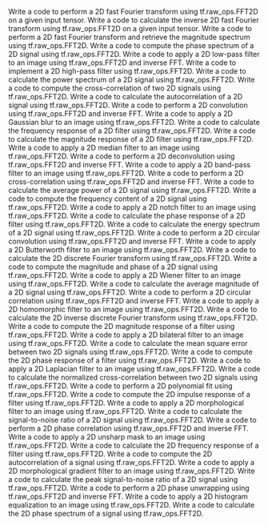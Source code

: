 Write a code to perform a 2D fast Fourier transform using tf.raw_ops.FFT2D on a given input tensor.
Write a code to calculate the inverse 2D fast Fourier transform using tf.raw_ops.FFT2D on a given input tensor.
Write a code to perform a 2D fast Fourier transform and retrieve the magnitude spectrum using tf.raw_ops.FFT2D.
Write a code to compute the phase spectrum of a 2D signal using tf.raw_ops.FFT2D.
Write a code to apply a 2D low-pass filter to an image using tf.raw_ops.FFT2D and inverse FFT.
Write a code to implement a 2D high-pass filter using tf.raw_ops.FFT2D.
Write a code to calculate the power spectrum of a 2D signal using tf.raw_ops.FFT2D.
Write a code to compute the cross-correlation of two 2D signals using tf.raw_ops.FFT2D.
Write a code to calculate the autocorrelation of a 2D signal using tf.raw_ops.FFT2D.
Write a code to perform a 2D convolution using tf.raw_ops.FFT2D and inverse FFT.
Write a code to apply a 2D Gaussian blur to an image using tf.raw_ops.FFT2D.
Write a code to calculate the frequency response of a 2D filter using tf.raw_ops.FFT2D.
Write a code to calculate the magnitude response of a 2D filter using tf.raw_ops.FFT2D.
Write a code to apply a 2D median filter to an image using tf.raw_ops.FFT2D.
Write a code to perform a 2D deconvolution using tf.raw_ops.FFT2D and inverse FFT.
Write a code to apply a 2D band-pass filter to an image using tf.raw_ops.FFT2D.
Write a code to perform a 2D cross-correlation using tf.raw_ops.FFT2D and inverse FFT.
Write a code to calculate the average power of a 2D signal using tf.raw_ops.FFT2D.
Write a code to compute the frequency content of a 2D signal using tf.raw_ops.FFT2D.
Write a code to apply a 2D notch filter to an image using tf.raw_ops.FFT2D.
Write a code to calculate the phase response of a 2D filter using tf.raw_ops.FFT2D.
Write a code to calculate the energy spectrum of a 2D signal using tf.raw_ops.FFT2D.
Write a code to perform a 2D circular convolution using tf.raw_ops.FFT2D and inverse FFT.
Write a code to apply a 2D Butterworth filter to an image using tf.raw_ops.FFT2D.
Write a code to calculate the 2D discrete Fourier transform using tf.raw_ops.FFT2D.
Write a code to compute the magnitude and phase of a 2D signal using tf.raw_ops.FFT2D.
Write a code to apply a 2D Wiener filter to an image using tf.raw_ops.FFT2D.
Write a code to calculate the average magnitude of a 2D signal using tf.raw_ops.FFT2D.
Write a code to perform a 2D circular correlation using tf.raw_ops.FFT2D and inverse FFT.
Write a code to apply a 2D homomorphic filter to an image using tf.raw_ops.FFT2D.
Write a code to calculate the 2D inverse discrete Fourier transform using tf.raw_ops.FFT2D.
Write a code to compute the 2D magnitude response of a filter using tf.raw_ops.FFT2D.
Write a code to apply a 2D bilateral filter to an image using tf.raw_ops.FFT2D.
Write a code to calculate the mean square error between two 2D signals using tf.raw_ops.FFT2D.
Write a code to compute the 2D phase response of a filter using tf.raw_ops.FFT2D.
Write a code to apply a 2D Laplacian filter to an image using tf.raw_ops.FFT2D.
Write a code to calculate the normalized cross-correlation between two 2D signals using tf.raw_ops.FFT2D.
Write a code to perform a 2D polynomial fit using tf.raw_ops.FFT2D.
Write a code to compute the 2D impulse response of a filter using tf.raw_ops.FFT2D.
Write a code to apply a 2D morphological filter to an image using tf.raw_ops.FFT2D.
Write a code to calculate the signal-to-noise ratio of a 2D signal using tf.raw_ops.FFT2D.
Write a code to perform a 2D phase correlation using tf.raw_ops.FFT2D and inverse FFT.
Write a code to apply a 2D unsharp mask to an image using tf.raw_ops.FFT2D.
Write a code to calculate the 2D frequency response of a filter using tf.raw_ops.FFT2D.
Write a code to compute the 2D autocorrelation of a signal using tf.raw_ops.FFT2D.
Write a code to apply a 2D morphological gradient filter to an image using tf.raw_ops.FFT2D.
Write a code to calculate the peak signal-to-noise ratio of a 2D signal using tf.raw_ops.FFT2D.
Write a code to perform a 2D phase unwrapping using tf.raw_ops.FFT2D and inverse FFT.
Write a code to apply a 2D histogram equalization to an image using tf.raw_ops.FFT2D.
Write a code to calculate the 2D phase spectrum of a signal using tf.raw_ops.FFT2D.
